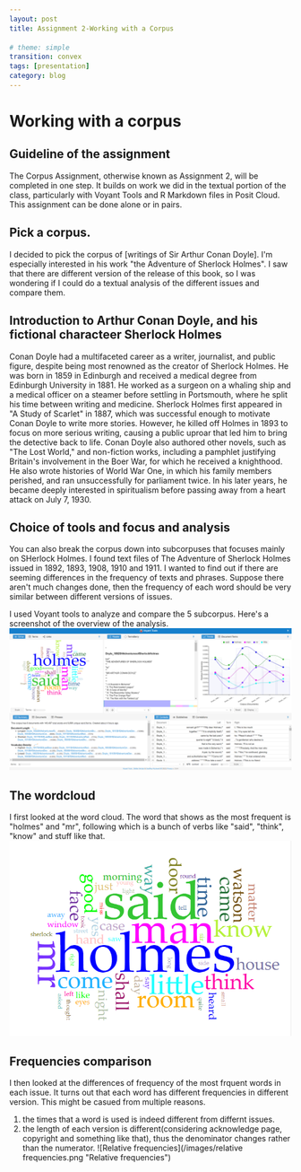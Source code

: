 ```yaml
---
layout: post
title: Assignment 2-Working with a Corpus

# theme: simple
transition: convex
tags: [presentation]
category: blog
---
```

# Working with a corpus

## Guideline of the assignment
The Corpus Assignment, otherwise known as Assignment 2, will be completed in one step. It builds on work we did in the textual portion of the class, particularly with Voyant Tools and R Markdown files in Posit Cloud. This assignment can be done alone or in pairs.

## Pick a corpus. 
I decided to pick the corpus of [writings of Sir Arthur Conan Doyle]. I'm especially interested in his work "the Adventure of Sherlock Holmes". I saw that there are different version of the release of this book, so I was wondering if I could do a textual analysis of the different issues and compare them. 

## Introduction to Arthur Conan Doyle, and his fictional characteer Sherlock Holmes
Conan Doyle had a multifaceted career as a writer, journalist, and public figure, despite being most renowned as the creator of Sherlock Holmes. He was born in 1859 in Edinburgh and received a medical degree from Edinburgh University in 1881. He worked as a surgeon on a whaling ship and a medical officer on a steamer before settling in Portsmouth, where he split his time between writing and medicine.
Sherlock Holmes first appeared in "A Study of Scarlet" in 1887, which was successful enough to motivate Conan Doyle to write more stories. However, he killed off Holmes in 1893 to focus on more serious writing, causing a public uproar that led him to bring the detective back to life. Conan Doyle also authored other novels, such as "The Lost World," and non-fiction works, including a pamphlet justifying Britain's involvement in the Boer War, for which he received a knighthood. He also wrote histories of World War One, in which his family members perished, and ran unsuccessfully for parliament twice. In his later years, he became deeply interested in spiritualism before passing away from a heart attack on July 7, 1930.

## Choice of tools and focus and analysis
You can also break the corpus down into subcorpuses that focuses mainly on SHerlock Holmes. I found text files of The Adventure of Sherlock Holmes issued in 1892, 1893, 1908, 1910 and 1911. I wanted to find out if there are seeming differences in the frequency of texts and phrases. Suppose there aren't much changes done, then the frequency of each word should be very similar between different versions of issues. 

I used Voyant tools to analyze and compare the 5 subcorpus. Here's a screenshot of the overview of the analysis. 
![General](/images/general.png "General")


## The wordcloud
I first looked at the word cloud. The word that shows as the most frequent is "holmes" and "mr", following which is a bunch of verbs like "said", "think", "know" and stuff like that. 
![wordcloud](/images/wordcloud.png "wordcloud")

## Frequencies comparison
I then looked at the differences of frequency of the most frquent words in each issue. It turns out that each word has different frequencies in different version. This might be casued from multiple reasons.
1. the times that a word is used is indeed different from differnt issues.
2. the length of each version is different(considering acknowledge page, copyright and something like that), thus the denominator changes rather than the numerator.
![Relative frequencies](/images/relative frequencies.png "Relative frequencies")

